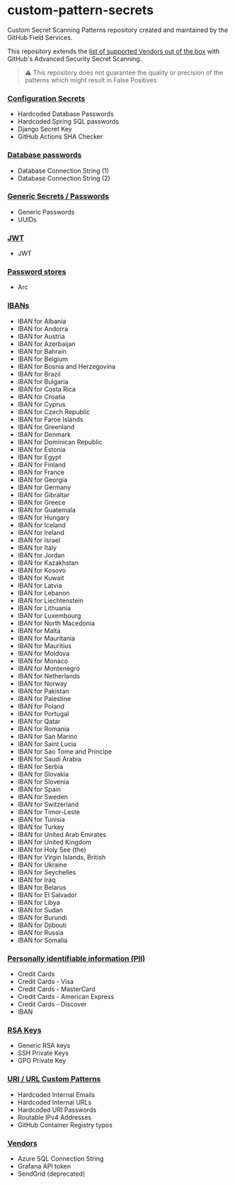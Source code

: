 # custom-pattern-secrets

Custom Secret Scanning Patterns repository created and maintained by the GitHub Field Services.

This repository extends the [list of supported Vendors out of the box](https://docs.github.com/en/enterprise-cloud@latest/code-security/secret-scanning/secret-scanning-patterns) with GitHub's Advanced Security Secret Scanning.

> :warning: This repository does not guarantee the quality or precision of the patterns which might result in False Positives


### [Configuration Secrets](/Users/aegilops/Repos/secret-scanning-custom-patterns/configs)

- Hardcoded Database Passwords
- Hardcoded Spring SQL passwords
- Django Secret Key
- GitHub Actions SHA Checker


### [Database passwords](/Users/aegilops/Repos/secret-scanning-custom-patterns/database)

- Database Connection String (1)
- Database Connection String (2)


### [Generic Secrets / Passwords](/Users/aegilops/Repos/secret-scanning-custom-patterns/generic)

- Generic Passwords
- UUIDs


### [JWT](/Users/aegilops/Repos/secret-scanning-custom-patterns/jwt)

- JWT


### [Password stores](/Users/aegilops/Repos/secret-scanning-custom-patterns/password_store)

- Arc


### [IBANs](/Users/aegilops/Repos/secret-scanning-custom-patterns/pii/generate_iban)

- IBAN for Albania
- IBAN for Andorra
- IBAN for Austria
- IBAN for Azerbaijan
- IBAN for Bahrain
- IBAN for Belgium
- IBAN for Bosnia and Herzegovina
- IBAN for Brazil
- IBAN for Bulgaria
- IBAN for Costa Rica
- IBAN for Croatia
- IBAN for Cyprus
- IBAN for Czech Republic
- IBAN for Faroe Islands
- IBAN for Greenland
- IBAN for Denmark
- IBAN for Dominican Republic
- IBAN for Estonia
- IBAN for Egypt
- IBAN for Finland
- IBAN for France
- IBAN for Georgia
- IBAN for Germany
- IBAN for Gibraltar
- IBAN for Greece
- IBAN for Guatemala
- IBAN for Hungary
- IBAN for Iceland
- IBAN for Ireland
- IBAN for Israel
- IBAN for Italy
- IBAN for Jordan
- IBAN for Kazakhstan
- IBAN for Kosovo
- IBAN for Kuwait
- IBAN for Latvia
- IBAN for Lebanon
- IBAN for Liechtenstein
- IBAN for Lithuania
- IBAN for Luxembourg
- IBAN for North Macedonia
- IBAN for Malta
- IBAN for Mauritania
- IBAN for Mauritius
- IBAN for Moldova
- IBAN for Monaco
- IBAN for Montenegro
- IBAN for Netherlands
- IBAN for Norway
- IBAN for Pakistan
- IBAN for Palestine
- IBAN for Poland
- IBAN for Portugal
- IBAN for Qatar
- IBAN for Romania
- IBAN for San Marino
- IBAN for Saint Lucia
- IBAN for Sao Tome and Principe
- IBAN for Saudi Arabia
- IBAN for Serbia
- IBAN for Slovakia
- IBAN for Slovenia
- IBAN for Spain
- IBAN for Sweden
- IBAN for Switzerland
- IBAN for Timor-Leste
- IBAN for Tunisia
- IBAN for Turkey
- IBAN for United Arab Emirates
- IBAN for United Kingdom
- IBAN for Holy See (the)
- IBAN for Virgin Islands, British
- IBAN for Ukraine
- IBAN for Seychelles
- IBAN for Iraq
- IBAN for Belarus
- IBAN for El Salvador
- IBAN for Libya
- IBAN for Sudan
- IBAN for Burundi
- IBAN for Djibouti
- IBAN for Russia
- IBAN for Somalia


### [Personally identifiable information (PII)](/Users/aegilops/Repos/secret-scanning-custom-patterns/pii)

- Credit Cards
- Credit Cards - Visa
- Credit Cards - MasterCard
- Credit Cards - American Express
- Credit Cards - Discover
- IBAN


### [RSA Keys](/Users/aegilops/Repos/secret-scanning-custom-patterns/rsa)

- Generic RSA keys
- SSH Private Keys
- GPG Private Key


### [URI / URL Custom Patterns](/Users/aegilops/Repos/secret-scanning-custom-patterns/uri)

- Hardcoded Internal Emails
- Hardcoded Internal URLs
- Hardcoded URI Passwords
- Routable IPv4 Addresses
- GitHub Container Registry typos


### [Vendors](/Users/aegilops/Repos/secret-scanning-custom-patterns/vendors)

- Azure SQL Connection String
- Grafana API token
- SendGrid (deprecated)

